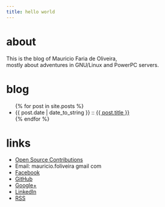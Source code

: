 ```yaml
---
title: hello world
---
```


# about

This is the blog of Mauricio Faria de Oliveira,  
mostly about adventures in GNU/Linux and PowerPC servers.

# blog

<ul>
{% for post in site.posts %}
	<li>{{ post.date | date_to_string }} :: <a href="{{ post.url }}">{{ post.title }}</a></li>
{% endfor %}
</ul>

# links

<ul>
	<li><a href="{{ site.baseurl }}/contributions">Open Source Contributions</a></li>
	<li>Email: mauricio.foliveira gmail com</li>
	<li><a href="https://www.facebook.com/mauricio.foliveira">Facebook</a></li>
	<li><a href="https://github.com/mfoliveira/">GitHub</a></li>
	<li><a href="https://plus.google.com/+MauricioFariaDeOliveira">Google+</a></li>
	<li><a href="https://www.linkedin.com/in/mauriciofariadeoliveira/">LinkedIn</a></li>
	<li><a href="{{ '/feed.xml' | relative_url }}">RSS</a></li>
</ul>
